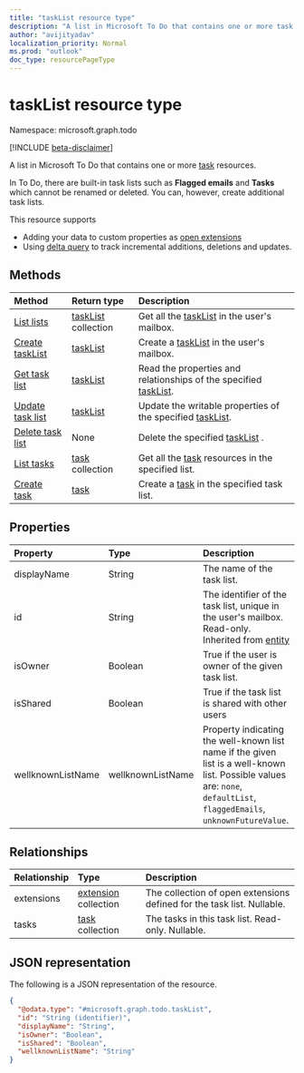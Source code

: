 ```yaml
---
title: "taskList resource type"
description: "A list in Microsoft To Do that contains one or more task resources."
author: "avijityadav"
localization_priority: Normal
ms.prod: "outlook"
doc_type: resourcePageType
---
```


# taskList resource type

Namespace: microsoft.graph.todo

[!INCLUDE [beta-disclaimer](../../includes/beta-disclaimer.md)]

A list in Microsoft To Do that contains one or more [task](./todo-task.md) resources. 

In To Do, there are built-in task lists such as **Flagged emails** and **Tasks** which cannot be renamed or deleted.  You can, however, create additional task lists.

This resource supports
* Adding your data to custom properties as [open extensions](/graph/extensibility-overview)
* Using [delta query](/graph/delta-query-overview) to track incremental additions, deletions and updates.

## Methods
|Method|Return type|Description|
|:---|:---|:---|
|[List lists](../api/todo-todoApp-list-lists.md) | [taskList](todo-tasklist.md) collection | Get all the [taskList](todo-tasklist.md) in the user's mailbox. |
|[Create taskList](../api/todo-todoApp-post-lists.md) | [taskList](todo-tasklist.md) | Create a [taskList](todo-tasklist.md) in the user's mailbox. |
|[Get task list](../api/todo-tasklist-get.md)|[taskList](todo-tasklist.md)|Read the properties and relationships of the specified [taskList](todo-tasklist.md).|
|[Update task list](../api/todo-tasklist-update.md)|[taskList](todo-tasklist.md)| Update the writable properties of the specified [taskList](todo-tasklist.md).|
|[Delete task list](../api/todo-tasklist-delete.md)|None| Delete the specified [taskList](todo-tasklist.md) .|
|[List tasks](../api/todo-tasklist-list-tasks.md)|[task](todo-task.md) collection|Get all the [task](todo-task.md) resources in the specified list.|
|[Create task](../api/todo-tasklist-post-tasks.md)|[task](todo-task.md)| Create a [task](todo-task.md) in the specified task list.|

## Properties
|Property|Type|Description|
|:---|:---|:---|
|displayName|String|The name of the task list.|
|id|String| The identifier of the task list, unique in the user's mailbox. Read-only. Inherited from [entity](entity.md)|
|isOwner|Boolean| True if the user is owner of the given task list.|
|isShared|Boolean| True if the task list is shared with other users|
|wellknownListName|wellknownListName| Property indicating the well-known list name if the given list is a well-known list. Possible values are: `none`, `defaultList`, `flaggedEmails`, `unknownFutureValue`.|

## Relationships
|Relationship|Type|Description|
|:---|:---|:---|
|extensions|[extension](extension.md) collection| The collection of open extensions defined for the task list. Nullable.|
|tasks|[task](todo-task.md) collection|The tasks in this task list. Read-only. Nullable.|

## JSON representation
The following is a JSON representation of the resource.
<!-- {
  "blockType": "resource",
  "keyProperty": "id",
  "@odata.type": "microsoft.graph.todo.taskList",
  "baseType": "microsoft.graph.entity",
  "openType": false
}
-->
``` json
{
  "@odata.type": "#microsoft.graph.todo.taskList",
  "id": "String (identifier)",
  "displayName": "String",
  "isOwner": "Boolean",
  "isShared": "Boolean",
  "wellknownListName": "String"
}
```



